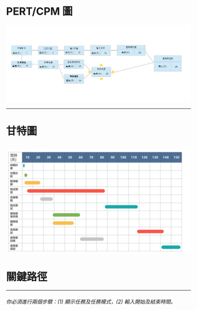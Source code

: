 # PERT/CPM 圖
![PERT/CPM 圖](image_PERT.png)

---
# 甘特圖
![Gantt 圖](Gantt.jpg)
---
# 關鍵路徑
---

###### 你必須進行兩個步驟：(1) 顯示任務及任務模式，(2) 輸入開始及結束時間。
